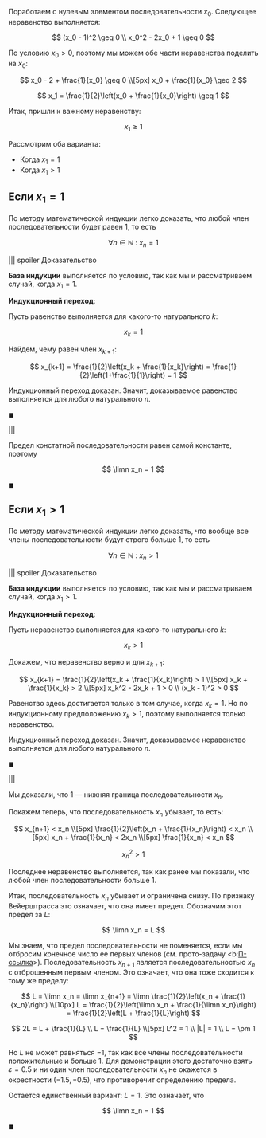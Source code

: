 Поработаем с нулевым элементом последовательности $x_0$. Следующее неравенство выполняется:

$$ (x_0 - 1)^2 \geq 0 \\ x_0^2 - 2x_0 + 1 \geq 0 $$

По условию $x_0 > 0$, поэтому мы можем обе части неравенства поделить на $x_0$:

$$ x_0 - 2 + \frac{1}{x_0} \geq 0 \\[5px] x_0 + \frac{1}{x_0} \geq 2 $$

$$ x_1 = \frac{1}{2}\left(x_0 + \frac{1}{x_0}\right) \geq 1 $$

Итак, пришли к важному неравенству:

$$ x_1 \geq 1 $$

Рассмотрим оба варианта:

* Когда $x_1 = 1$
* Когда $x_1 > 1$

## Если $x_1 = 1$

По методу математической индукции легко доказать, что любой член последовательности будет равен $1$, то есть

$$ \forall n \in \mathbb{N} \ : \ x_n = 1 $$

||| spoiler Доказательство

**База индукции** выполняется по условию, так как мы и рассматриваем случай, когда $x_1 = 1$.

**Индукционный переход**:

Пусть равенство выполняется для какого-то натурального $k$:

$$ x_k = 1 $$

Найдем, чему равен член $x_{k+1}$:

$$ x_{k+1} = \frac{1}{2}\left(x_k + \frac{1}{x_k}\right) = \frac{1}{2}\left(1+\frac{1}{1}\right) = 1 $$

Индукционный переход доказан. Значит, доказываемое равенство выполняется для любого натурального $n$.

$\blacksquare$

|||

Предел констатной последовательности равен самой константе, поэтому

$$ \limn x_n = 1 $$

$\blacksquare$

## Если $x_1 > 1$

По методу математической индукции легко доказать, что вообще все члены последовательности будут строго больше $1$, то есть

$$ \forall n \in \mathbb{N} \ : \ x_n > 1 $$

||| spoiler Доказательство

**База индукции** выполняется по условию, так как мы и рассматриваем случай, когда $x_1 > 1$.

**Индукционный переход**:

Пусть неравенство выполняется для какого-то натурального $k$:

$$ x_k > 1 $$

Докажем, что неравенство верно и для $x_{k+1}$:

$$ x_{k+1} = \frac{1}{2}\left(x_k + \frac{1}{x_k}\right)  > 1 \\[5px] x_k + \frac{1}{x_k} > 2 \\[5px] x_k^2 - 2x_k + 1 > 0 \\ (x_k - 1)^2 > 0 $$

Равенство здесь достигается только в том случае, когда $x_k = 1$. Но по индукционному предположению $x_k > 1$, поэтому выполняется только неравенство.

Индукционный переход доказан. Значит, доказываемое неравенство выполняется для любого натурального $n$.

$\blacksquare$

|||

Мы доказали, что $1$ — нижняя граница последовательности $x_n$.

Покажем теперь, что последовательность $x_n$ убывает, то есть:

$$ x_{n+1} < x_n \\[5px] \frac{1}{2}\left(x_n + \frac{1}{x_n}\right) < x_n \\[5px] x_n + \frac{1}{x_n} < 2x_n \\[5px] \frac{1}{x_n} < x_n $$

$$ x_n^2 > 1 $$

Последнее неравенство выполняется, так как ранее мы показали, что любой член последовательности больше $1$.

Итак, последовательность $x_n$ убывает и ограничена снизу. По признаку Вейерштрасса это означает, что она имеет предел. Обозначим этот предел за $L$:

$$ \limn x_n = L $$

Мы знаем, что предел последовательности не поменяется, если мы отбросим конечное число ее первых членов (см. прото-задачу <b:[П-ссылка](advanced/proto/sequence-lim/independency)>). Последовательность $x_{n+1}$ является последовательностью $x_n$ с отброшенным первым членом. Это означает, что она тоже сходится к тому же пределу:

$$ L = \limn x_n = \limn x_{n+1} = \limn \frac{1}{2}\left(x_n + \frac{1}{x_n}\right) \\[10px] L = \frac{1}{2}\left(\limn x_n + \frac{1}{\limn x_n}\right) = \frac{1}{2}\left(L + \frac{1}{L}\right) $$

$$ 2L = L + \frac{1}{L} \\ L = \frac{1}{L} \\[5px] L^2 = 1 \\ |L| = 1 \\ L = \pm 1 $$

Но $L$ не может равняться $-1$, так как все члены последовательности положительные и больше $1$. Для демонстрации этого достаточно взять $\varepsilon = 0.5$ и ни один член последовательности $x_n$ не окажется в окрестности $(-1.5, -0.5)$, что противоречит определению предела.

Остается единственный вариант: $L=1$. Это означает, что

$$ \limn x_n = 1 $$

$\blacksquare$